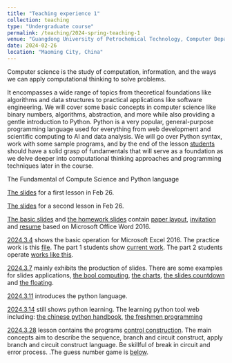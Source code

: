 ```yaml
---
title: "Teaching experience 1"
collection: teaching
type: "Undergraduate course"
permalink: /teaching/2024-spring-teaching-1
venue: "Guangdong University of Petrochemical Technology, Computer Department"
date: 2024-02-26
location: "Maoming City, China"
---
```


 Computer science is the study of computation, information, and the ways we can apply computational thinking to solve problems. 
 
 It encompasses a wide range of topics from theoretical foundations like algorithms and data structures to practical applications like software engineering. We will cover some basic concepts in computer science like binary numbers, algorithms, abstraction, and more while also providing a gentle introduction to Python. Python is a very popular, general-purpose programming language used for everything from web development and scientific computing to AI and data analysis. We will go over Python syntax, work with some sample programs, and by the end of the lesson [students](/files/name_list.xls) should have a solid grasp of fundamentals that will serve as a foundation as we delve deeper into computational thinking approaches and programming techniques later in the course. 

The Fundamental of Compute Science and Python language

[The slides](/files/Unit1and2.pdf) for a first lesson in Feb 26. 

[The slides](/files/Unit3.pdf) for a second lesson in Feb 26. 

[The basic slides](/files/0229_thursday_unit3.pdf) and [the homework slides](/files/0229_thursday_second_word.pdf) contain [paper layout](/files/0229_thursday_second_PaperLayout.docx), [invitation](/files/0229_thursday_second_invitation.docx) and [resume](/files/0229_thursday_second_resume.docx) based on Microsoft Office Word 2016.

[2024.3.4](/files/0304_week2_monday_third_Unit5.pdf) shows the basic operation for Microsoft Excel 2016. The practice work is this [file](/files/0304_week2_monday_third_Unit5_practice.xlsx). The part 1 students show [current work](/files/0304_week2_monday_third_Unit5_practice1.xlsx). The part 2 students operate [works like this](/files/0304_week2_monday_third_Unit5_practice2.xlsx).

[2024.3.7](/files/0307_week2_thursday_third_Unit4.pdf) mainly exhibits the production of slides. There are some examples for slides applications, [the bool computing](/files/bool_compute.pptx), [the charts](/files/chart.pptx), [the slides countdown](/files/slides_countdown.pptx) and [the floating](/files/floating.pptx).

[2024.3.11](/files/0311_week3_monday_five_Unit6.pptx) introduces the python language. 

[2024.3.14](/files/0314_week3_thursday_five_Unit6.pptx) still shows python learning. The learning python tool web including: [the chinese python handbook](https://www.itbook.team/book/python/PYTHONJiChuJiaoCheng/PYTHONHuanJingDaJian.html), [the freshmen programming](https://www.runoob.com/python3/python3-tutorial.html)

[2024.3.28](/files/0328_week5_thursday_unit7.pptx) lesson contains the programs [control construction](/files/0328_week5_thursday_unit8.pptx). The main concepts aim to describe the sequence, branch and circuit construct, apply branch and circuit construct language. Be skillful of break in circuit and error process. .The guess number game is [below](/files/0311_week3_guess_number.py).